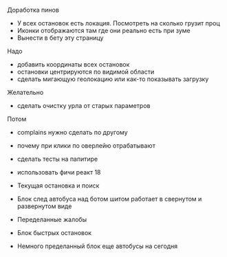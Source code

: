 Доработка пинов
- У всех остановок есть локация. Посмотреть на сколько грузит проц
- Иконки отображаются там где они реально есть при зуме 
- Вынести в бету эту страницу


Надо
- добавить координаты всех остановок
- остановки центрируются по видимой области 
- сделать мигающую геолокацию или как-то показывать загрузку 

Желательно
- сделать очистку урла от старых параметров

Потом
- complains нужно сделать по другому
- почему при клики по оверлейю отрабатывают
- сделать тесты на папитире
- использовать фичи реакт 18

- Текущая остановка и поиск
- Блок след автобуса над ботом шитом работает в свернутом и развернутом виде
- Переделанные жалобы
- Блок быстрых остановок
- Немного пределанный блок еще автобусы на сегодня
